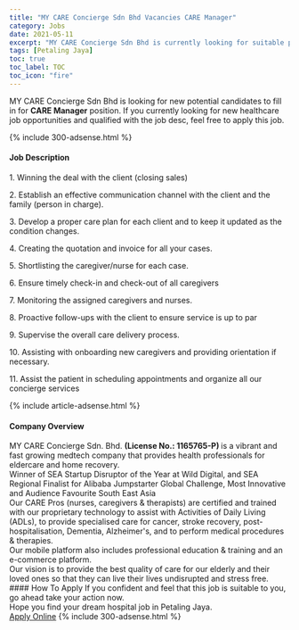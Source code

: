 ```yaml
---
title: "MY CARE Concierge Sdn Bhd Vacancies CARE Manager" 
category: Jobs 
date: 2021-05-11 
excerpt: "MY CARE Concierge Sdn Bhd is currently looking for suitable person to fill in the CARE Manager which positioned at Petaling Jaya" 
tags: [Petaling Jaya] 
toc: true 
toc_label: TOC 
toc_icon: "fire" 
--- 
```


<p>MY CARE Concierge Sdn Bhd is looking for new potential candidates to fill in for <b>CARE Manager</b> position. If you currently looking for new healthcare job opportunities and qualified with the job desc, feel free to apply this job.
</p>{% include 300-adsense.html %} 
<div><div><h4>Job Description</h4></div><div><div><span><div><p><span>1. Winning the deal with the client (closing sales)</span></p><p><span>2. Establish an effective communication channel with the client and the family (person in charge).</span></p><p><span>3. Develop a proper care plan for each client and to keep it updated as the condition changes.</span></p><p><span>4. Creating the quotation and invoice for all your cases.</span></p><p><span>5. Shortlisting the caregiver/nurse for each case.</span></p><p><span>6. Ensure timely check-in and check-out of all caregivers</span></p><p><span>7. Monitoring the assigned caregivers and nurses.</span></p><p><span>8. Proactive follow-ups with the client to ensure service is up to par</span></p><p><span>9. Supervise the overall care delivery process.</span></p><p><span>10. Assisting with onboarding new caregivers and providing orientation if necessary.</span></p><p><span>11. Assist the patient in scheduling appointments and organize all our concierge services</span></p></div></span></div></div></div> 
{% include article-adsense.html %} 
<div><div><h4>Company Overview</h4></div><div><div><span><div><div>MY CARE Concierge Sdn. Bhd.&#160;<strong>(License No.: 1165765-P</strong><strong>)&#160;</strong>is a vibrant and fast growing medtech company that provides health professionals for eldercare and home recovery.&#160;</div>
<div>Winner of SEA Startup Disruptor of the Year at Wild Digital, and SEA Regional Finalist for Alibaba Jumpstarter Global Challenge, Most Innovative and Audience Favourite South East Asia</div>
<div>Our CARE Pros (nurses, caregivers &amp; therapists) are certified and trained with our proprietary technology to assist with Activities of Daily Living (ADLs), to provide specialised care for cancer, stroke recovery, post-hospitalisation, Dementia, Alzheimer's, and to perform medical procedures &amp; therapies.</div>
<div>Our mobile platform also includes professional education &amp; training and an e-commerce platform.&#160;</div>
<div>Our vision is to provide the best quality of care for our elderly and their loved ones so that they can live their lives undisrupted and stress free.</div></div></span></div></div></div> 
#### How To Apply 
If you confident and feel that this job is suitable to you, go ahead take your action now. <br/> 
Hope you find your dream hospital job in Petaling Jaya. <br/> 
<a href="https://www.jobstreet.com.my/en/job/care-manager-4565552?jobId=jobstreet-my-job-4565552" class="btn btn--warning" target="_blank" rel="nofollow noopenner">Apply Online</a> 
{% include 300-adsense.html %} 